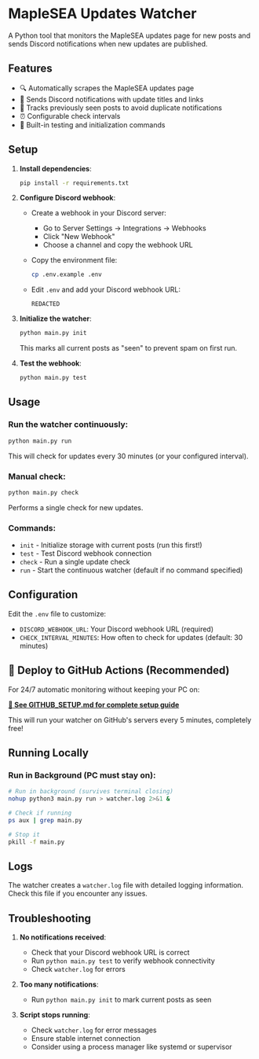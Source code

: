 # MapleSEA Updates Watcher

A Python tool that monitors the MapleSEA updates page for new posts and sends Discord notifications when new updates are published.

## Features

- 🔍 Automatically scrapes the MapleSEA updates page
- 📱 Sends Discord notifications with update titles and links
- 💾 Tracks previously seen posts to avoid duplicate notifications
- ⏰ Configurable check intervals
- 🧪 Built-in testing and initialization commands

## Setup

1. **Install dependencies**:
   ```bash
   pip install -r requirements.txt
   ```

2. **Configure Discord webhook**:
   - Create a webhook in your Discord server:
     - Go to Server Settings → Integrations → Webhooks
     - Click "New Webhook"
     - Choose a channel and copy the webhook URL

   - Copy the environment file:
     ```bash
     cp .env.example .env
     ```

   - Edit `.env` and add your Discord webhook URL:
     ```
     REDACTED
     ```

3. **Initialize the watcher**:
   ```bash
   python main.py init
   ```
   This marks all current posts as "seen" to prevent spam on first run.

4. **Test the webhook**:
   ```bash
   python main.py test
   ```

## Usage

### Run the watcher continuously:
```bash
python main.py run
```
This will check for updates every 30 minutes (or your configured interval).

### Manual check:
```bash
python main.py check
```
Performs a single check for new updates.

### Commands:
- `init` - Initialize storage with current posts (run this first!)
- `test` - Test Discord webhook connection
- `check` - Run a single update check
- `run` - Start the continuous watcher (default if no command specified)

## Configuration

Edit the `.env` file to customize:

- `DISCORD_WEBHOOK_URL`: Your Discord webhook URL (required)
- `CHECK_INTERVAL_MINUTES`: How often to check for updates (default: 30 minutes)

## 🚀 Deploy to GitHub Actions (Recommended)

For 24/7 automatic monitoring without keeping your PC on:

**[📖 See GITHUB_SETUP.md for complete setup guide](GITHUB_SETUP.md)**

This will run your watcher on GitHub's servers every 5 minutes, completely free!

## Running Locally

### Run in Background (PC must stay on):
```bash
# Run in background (survives terminal closing)
nohup python3 main.py run > watcher.log 2>&1 &

# Check if running
ps aux | grep main.py

# Stop it
pkill -f main.py
```

## Logs

The watcher creates a `watcher.log` file with detailed logging information. Check this file if you encounter any issues.

## Troubleshooting

1. **No notifications received**:
   - Check that your Discord webhook URL is correct
   - Run `python main.py test` to verify webhook connectivity
   - Check `watcher.log` for errors

2. **Too many notifications**:
   - Run `python main.py init` to mark current posts as seen

3. **Script stops running**:
   - Check `watcher.log` for error messages
   - Ensure stable internet connection
   - Consider using a process manager like systemd or supervisor
